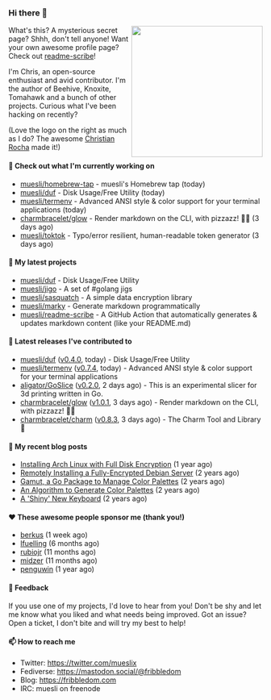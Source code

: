 ### Hi there 👋

<img align="right" src="https://raw.githubusercontent.com/muesli/muesli/master/assets/termenv.png" width="260">

What's this? A mysterious secret page? Shhh, don't tell anyone!
Want your own awesome profile page? Check out [readme-scribe](https://github.com/muesli/readme-scribe)!

I'm Chris, an open-source enthusiast and avid contributor. I'm the author of Beehive, Knoxite, Tomahawk and a bunch
of other projects. Curious what I've been hacking on recently?

(Love the logo on the right as much as I do? The awesome [Christian Rocha](https://github.com/meowgorithm/) made it!)

#### 👷 Check out what I'm currently working on

- [muesli/homebrew-tap](https://github.com/muesli/homebrew-tap) - muesli&#39;s Homebrew tap (today)
- [muesli/duf](https://github.com/muesli/duf) - Disk Usage/Free Utility (today)
- [muesli/termenv](https://github.com/muesli/termenv) - Advanced ANSI style &amp; color support for your terminal applications (today)
- [charmbracelet/glow](https://github.com/charmbracelet/glow) - Render markdown on the CLI, with pizzazz! 💅🏻 (3 days ago)
- [muesli/toktok](https://github.com/muesli/toktok) - Typo/error resilient, human-readable token generator (3 days ago)

#### 🌱 My latest projects

- [muesli/duf](https://github.com/muesli/duf) - Disk Usage/Free Utility
- [muesli/jigo](https://github.com/muesli/jigo) - A set of #golang jigs
- [muesli/sasquatch](https://github.com/muesli/sasquatch) - A simple data encryption library
- [muesli/marky](https://github.com/muesli/marky) - Generate markdown programmatically
- [muesli/readme-scribe](https://github.com/muesli/readme-scribe) - A GitHub Action that automatically generates &amp; updates markdown content (like your README.md)

#### 🔭 Latest releases I've contributed to

- [muesli/duf](https://github.com/muesli/duf) ([v0.4.0](https://github.com/muesli/duf/releases/tag/v0.4.0), today) - Disk Usage/Free Utility
- [muesli/termenv](https://github.com/muesli/termenv) ([v0.7.4](https://github.com/muesli/termenv/releases/tag/v0.7.4), today) - Advanced ANSI style &amp; color support for your terminal applications
- [aligator/GoSlice](https://github.com/aligator/GoSlice) ([v0.2.0](https://github.com/aligator/GoSlice/releases/tag/v0.2.0), 2 days ago) - This is an experimental slicer for 3d printing written in Go.
- [charmbracelet/glow](https://github.com/charmbracelet/glow) ([v1.0.1](https://github.com/charmbracelet/glow/releases/tag/v1.0.1), 3 days ago) - Render markdown on the CLI, with pizzazz! 💅🏻
- [charmbracelet/charm](https://github.com/charmbracelet/charm) ([v0.8.3](https://github.com/charmbracelet/charm/releases/tag/v0.8.3), 3 days ago) - The Charm Tool and Library 🌟

#### 📜 My recent blog posts

- [Installing Arch Linux with Full Disk Encryption](https://fribbledom.com/posts/encrypted-arch-install/) (1 year ago)
- [Remotely Installing a Fully-Encrypted Debian Server](https://fribbledom.com/posts/encrypted-remote-debian-install/) (2 years ago)
- [Gamut, a Go Package to Manage Color Palettes](https://fribbledom.com/posts/gamut-package-to-handle-color-palettes/) (2 years ago)
- [An Algorithm to Generate Color Palettes](https://fribbledom.com/posts/an-algorithm-to-generate-color-palettes/) (2 years ago)
- [A &#39;Shiny&#39; New Keyboard](https://fribbledom.com/posts/a-shiny-new-keyboard/) (2 years ago)

#### ❤️ These awesome people sponsor me (thank you!)

- [berkus](https://github.com/berkus) (1 week ago)
- [lfuelling](https://github.com/lfuelling) (6 months ago)
- [rubiojr](https://github.com/rubiojr) (11 months ago)
- [midzer](https://github.com/midzer) (11 months ago)
- [penguwin](https://github.com/penguwin) (1 year ago)

#### 💬 Feedback

If you use one of my projects, I'd love to hear from you! Don't be shy and let me know what you liked
and what needs being improved. Got an issue? Open a ticket, I don't bite and will try my best to help!

#### 📫 How to reach me

- Twitter: https://twitter.com/mueslix
- Fediverse: https://mastodon.social/@fribbledom
- Blog: https://fribbledom.com
- IRC: muesli on freenode
